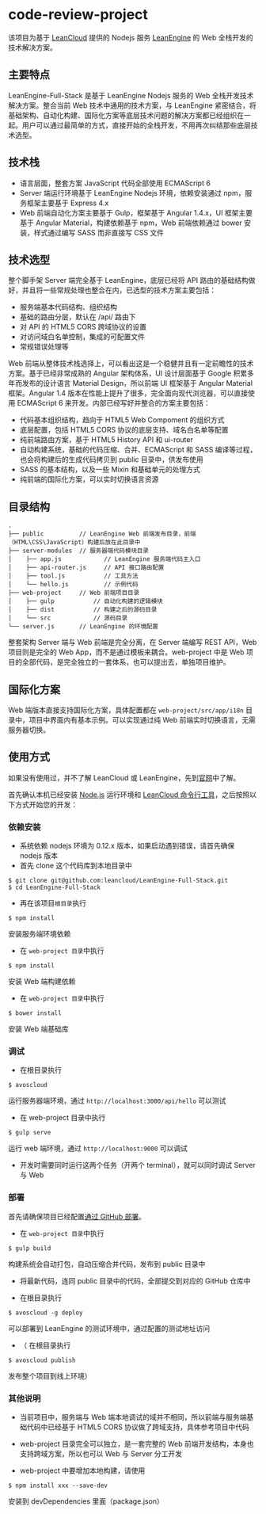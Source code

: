 # code-review-project

该项目为基于 [LeanCloud](http://leancloud.cn) 提供的 Nodejs 服务 [LeanEngine](https://leancloud.cn/docs/leanengine_guide-node.html) 的 Web 全栈开发的技术解决方案。

## 主要特点

LeanEngine-Full-Stack 是基于 LeanEngine Nodejs 服务的 Web 全栈开发技术解决方案。整合当前 Web 技术中通用的技术方案，与 LeanEngine 紧密结合，将基础架构、自动化构建、国际化方案等底层技术问题的解决方案都已经组织在一起。用户可以通过最简单的方式，直接开始的全栈开发，不用再次纠结那些底层技术选型。

## 技术栈

* 语言层面，整套方案 JavaScript 代码全部使用 ECMAScript 6
* Server 端运行环境基于 LeanEngine Nodejs 环境，依赖安装通过 npm，服务框架主要基于 Express 4.x
* Web 前端自动化方案主要基于 Gulp，框架基于 Angular 1.4.x，UI 框架主要基于 Angular Material，构建依赖基于 npm，Web 前端依赖通过 bower 安装，样式通过编写 SASS 而非直接写 CSS 文件

## 技术选型

整个脚手架 Server 端完全基于 LeanEngine，底层已经将 API 路由的基础结构做好，并且将一些常规处理也整合在内，已选型的技术方案主要包括：

* 服务端基本代码结构、组织结构
* 基础的路由分层，默认在 /api/ 路由下
* 对 API 的 HTML5 CORS 跨域协议的设置
* 对访问域白名单控制，集成的可配置文件
* 常规错误处理等

Web 前端从整体技术栈选择上，可以看出这是一个稳健并且有一定前瞻性的技术方案。基于已经非常成熟的 Angular 架构体系，UI 设计层面基于 Google 积累多年而发布的设计语言 Material Design，所以前端 UI 框架基于 Angular Material 框架。Angular 1.4 版本在性能上提升了很多，完全面向现代浏览器，可以直接使用 ECMAScript 6 来开发。内部已经写好并整合的方案主要包括：

* 代码基本组织结构，趋向于 HTML5 Web Compoment 的组织方式
* 底层配置，包括 HTML5 CORS 协议的底层支持、域名白名单等配置
* 纯前端路由方案，基于 HTML5 History API 和 ui-router
* 自动构建系统，基础的代码压缩、合并、ECMAScript 和 SASS 编译等过程，也会将构建后的生成代码拷贝到 public 目录中，供发布使用
* SASS 的基本结构，以及一些 Mixin 和基础单元的处理方式
* 纯前端的国际化方案，可以实时切换语言资源

## 目录结构

```
.
├── public          // LeanEngine Web 前端发布目录，前端（HTML\CSS\JavaScript）构建后放在此目录中
├── server-modules  // 服务器端代码模块目录
│    ├── app.js            // LeanEngine 服务端代码主入口
│    ├── api-router.js     // API 接口路由配置
│    ├── tool.js           // 工具方法
│    └── hello.js          // 示例代码
├── web-project     // Web 前端项目目录
│    ├── gulp           // 自动化构建的逻辑模块
│    ├── dist           // 构建之后的源码目录
│    └── src            // 源码目录
└── server.js       // LeanEngine 的环境配置
```

整套架构 Server 端与 Web 前端是完全分离，在 Server 端编写 REST API，Web 项目则是完全的 Web App，而不是通过模板来耦合。web-project 中是 Web 项目的全部代码，是完全独立的一套体系，也可以提出去，单独项目维护。

## 国际化方案

Web 端版本直接支持国际化方案，具体配置都在 `web-project/src/app/i18n` 目录中，项目中界面内有基本示例。可以实现通过纯 Web 前端实时切换语言，无需服务器切换。

## 使用方式

如果没有使用过，并不了解 LeanCloud 或 LeanEngine，先到[官网](http://leancloud.cn)中了解。

首先确认本机已经安装 [Node.js](http://nodejs.org/) 运行环境和 [LeanCloud 命令行工具](https://leancloud.cn/docs/cloud_code_commandline.html)，之后按照以下方式开始您的开发：

### 依赖安装

* 系统依赖 nodejs 环境为 0.12.x 版本，如果启动遇到错误，请首先确保 nodejs 版本
* 首先 clone 这个代码库到本地目录中
```
$ git clone git@github.com:leancloud/LeanEngine-Full-Stack.git
$ cd LeanEngine-Full-Stack
```

* 再在该项目`根目录`执行
```
$ npm install
```
安装服务端环境依赖

* 在 `web-project 目录`中执行
```
$ npm install
```
安装 Web 端构建依赖

* 在 `web-project 目录`中执行
```
$ bower install
```
安装 Web 端基础库

### 调试

* 在根目录执行
```
$ avoscloud
```
运行服务器端环境，通过 `http://localhost:3000/api/hello` 可以测试

* 在 web-project 目录中执行
```
$ gulp serve
```
运行 web 端环境，通过 `http://localhost:9000` 可以调试

* 开发时需要同时运行这两个任务（开两个 terminal），就可以同时调试 Server 与 Web

### 部署

首先请确保项目已经配置[通过 GitHub 部署](https://leancloud.cn/docs/leanengine_guide-node.html#使用_GitHub_托管源码)。

* 在 `web-project 目录`中执行
```
$ gulp build
```
构建系统会自动打包，自动压缩合并代码，发布到 public 目录中

* 将最新代码，连同 public 目录中的代码，全部提交到对应的 GitHub 仓库中

* 在根目录执行
```
$ avoscloud -g deploy
```
可以部署到 LeanEngine 的测试环境中，通过配置的测试地址访问

* （ 在根目录执行
```
$ avoscloud publish
```
发布整个项目到线上环境）

### 其他说明

* 当前项目中，服务端与 Web 端本地调试的域并不相同，所以前端与服务端基础代码中已经基于 HTML5 CORS 协议做了跨域支持，具体参考项目中代码

* web-project 目录完全可以独立，是一套完整的 Web 前端开发结构，本身也支持跨域方案，所以也可以 Web 与 Server 分工开发

* web-project 中要增加本地构建，请使用
```
$ npm install xxx --save-dev
```
安装到 devDependencies 里面（package.json）


